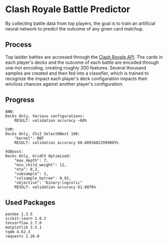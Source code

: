 # Clash Royale Battle Predictor
By collecting battle data from top players, the goal is to train an artificial neural network to predict the outcome of any given card matchup.

## Process
Top ladder battles are accessed through the [Clash Royale API](https://developer.clashroyale.com/#/). The cards in each player's decks and the outcome of each battle are encoded through one-hot encoding, creating roughly 200 features. Several thousand samples are created and then fed into a classifier, which is trained to recognize the impact each player's deck configuration impacts their win/loss chances against another player's configuration.

## Progress
```
ANN:
Decks Only, Various configurations:
    RESULT: validation accuracy ~60%

SVM:
Decks Only, Chi2 SelectKBest 106:
    "kernel": RBF
    RESULT: validation accuracy 60.00936822999005%

XGBoost:
Decks Only, GridCV Optimized:
    "max_depth": 7,
    "min_child_weight": 12,
    "eta": 0.2,
    "subsample": 1,
    "colsample_bytree": 0.92,
    "objective": "binary:logistic"
    RESULT: validation accuracy 61.0876%
```

## Used Packages
```
pandas 1.3.5
scikit-learn 1.0.2
tensorflow 2.7.0
matplotlib 3.5.1
tqdm 4.62.3
requests 2.26.0
```
